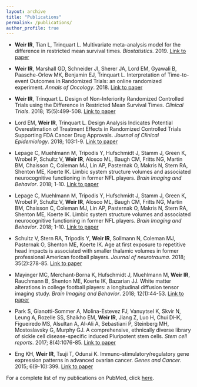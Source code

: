 ```yaml
---
layout: archive
title: "Publications"
permalink: /publications/
author_profile: true
---
```


- **Weir IR**, Tian L, Trinquart L. Multivariate meta-analysis model for the difference in restricted mean survival times. *Biostatistics*. 2019. [Link to paper]()

- **Weir IR**, Marshall GD, Schneider JI, Sherer JA, Lord EM, Gyawali B, Paasche-Orlow MK, Benjamin EJ, Trinquart L. Interpretation of Time-to-event Outcomes in Randomized Trials: an online randomized experiment. *Annals of Oncology*. 2018. [Link to paper]()

- **Weir IR**, Trinquart L. Design of Non-Inferiority Randomized Controlled Trials using the Difference in Restricted Mean Survival Times. *Clinical Trials*. 2018; 15(5):499-508. [Link to paper]()

- Lord EM, **Weir IR**, Trinquart L. Design Analysis Indicates Potential Overestimation of Treatment Effects in Randomized Controlled Trials Supporting FDA Cancer Drug Approvals. *Journal of Clinical Epidemiology*. 2018; 103:1-9. [Link to paper]()

- Lepage C, Muehlmann M, Tripodis Y, Hufschmidt J, Stamm J, Green K, Wrobel P, Schultz V, **Weir IR**, Alosco ML, Baugh CM, Fritts NG, Martin BM, Chaisson C, Coleman MJ, Lin AP, Pasternak O, Makris N, Stern RA, Shenton ME, Koerte IK. Limbic system structure volumes and associated neurocognitive functioning in former NFL players. *Brain Imaging and Behavior*. 2018; 1-10. [Link to paper]()

- Lepage C, Muehlmann M, Tripodis Y, Hufschmidt J, Stamm J, Green K, Wrobel P, Schultz V, **Weir IR**, Alosco ML, Baugh CM, Fritts NG, Martin BM, Chaisson C, Coleman MJ, Lin AP, Pasternak O, Makris N, Stern RA, Shenton ME, Koerte IK. Limbic system structure volumes and associated neurocognitive functioning in former NFL players. *Brain Imaging and Behavior*. 2018; 1-10. [Link to paper]()

- Schultz V, Stern RA, Tripodis Y, **Weir IR**, Sollmann N, Coleman MJ, Pasternak O, Shenton ME, Koerte IK. Age at first exposure to repetitive head impacts is associated with smaller thalamic volumes in former professional American football players. *Journal of neurotrauma*. 2018; 35(2):278-85. [Link to paper]()

- Mayinger MC, Merchant-Borna K, Hufschmidt J, Muehlmann M, **Weir IR**, Rauchmann B, Shenton ME, Koerte IK, Bazarian JJ. White matter alterations in college football players: a longitudinal diffusion tensor imaging study. *Brain Imaging and Behavior*. 2018; 12(1):44-53. [Link to paper]()

- Park S, Gianotti-Sommer A, Molina-Estevez FJ, Vanuytsel K, Skvir N, Leung A, Rozelle SS, Shaikho EM, **Weir IR**, Jiang Z, Luo H, Chui DHK, Figueiredo MS, Alsultan A, Al-Ali A, Sebastiani P, Steinberg MH, Mostoslavsky G, Murphy GJ. A comprehensive, ethnically diverse library of sickle cell disease-specific induced Pluripotent stem cells. *Stem cell reports*. 2017; 8(4):1076-85. [Link to paper]()

- Eng KH, **Weir IR**, Tsuji T, Odunsi K. Immuno-stimulatory/regulatory gene expression patterns in advanced ovarian cancer. *Genes and Cancer*. 2015; 6(9-10):399. [Link to paper]()

For a complete list of my publications on PubMed, click [here](https://www.ncbi.nlm.nih.gov/pubmed/?term=isabelle+weir).
